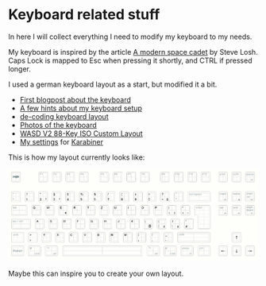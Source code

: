 # Keyboard related stuff

In here I will collect everything I need to modify
my keyboard to my needs.

My keyboard is inspired by the article [A modern space cadet](http://stevelosh.com/blog/2012/10/a-modern-space-cadet/)
by Steve Losh. Caps Lock is mapped to Esc when pressing it shortly, and CTRL if pressed longer.

I used a german keyboard layout as a start, but modified it a bit.

* [First blogpost about the keyboard](http://bitboxer.de/2015/02/15/keyboard/)
* [A few hints about my keyboard setup](https://bitboxer.de/2015/02/21/shortcutting/)
* [de-coding keyboard layout](https://github.com/bitboxer/de-coding.keylayout)
* [Photos of the keyboard](https://www.flickr.com/photos/wannawork/sets/72157650417820400)
* [WASD V2 88-Key ISO Custom Layout](v1-layout.svg)
* [My settings](karabiner/) for [Karabiner](https://pqrs.org/osx/karabiner/)

This is how my layout currently looks like:

![My layout](v1-layout.png)

Maybe this can inspire you to create your own layout.
